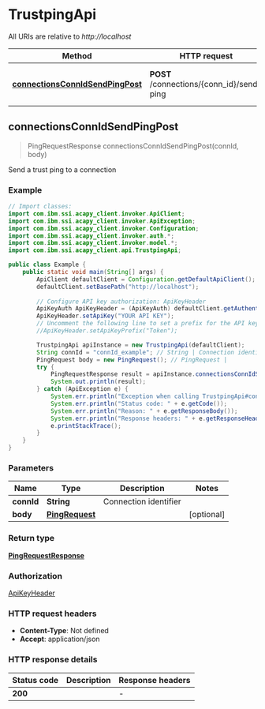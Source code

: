 # TrustpingApi

All URIs are relative to *http://localhost*

Method | HTTP request | Description
------------- | ------------- | -------------
[**connectionsConnIdSendPingPost**](TrustpingApi.md#connectionsConnIdSendPingPost) | **POST** /connections/{conn_id}/send-ping | Send a trust ping to a connection



## connectionsConnIdSendPingPost

> PingRequestResponse connectionsConnIdSendPingPost(connId, body)

Send a trust ping to a connection

### Example

```java
// Import classes:
import com.ibm.ssi.acapy_client.invoker.ApiClient;
import com.ibm.ssi.acapy_client.invoker.ApiException;
import com.ibm.ssi.acapy_client.invoker.Configuration;
import com.ibm.ssi.acapy_client.invoker.auth.*;
import com.ibm.ssi.acapy_client.invoker.model.*;
import com.ibm.ssi.acapy_client.api.TrustpingApi;

public class Example {
    public static void main(String[] args) {
        ApiClient defaultClient = Configuration.getDefaultApiClient();
        defaultClient.setBasePath("http://localhost");
        
        // Configure API key authorization: ApiKeyHeader
        ApiKeyAuth ApiKeyHeader = (ApiKeyAuth) defaultClient.getAuthentication("ApiKeyHeader");
        ApiKeyHeader.setApiKey("YOUR API KEY");
        // Uncomment the following line to set a prefix for the API key, e.g. "Token" (defaults to null)
        //ApiKeyHeader.setApiKeyPrefix("Token");

        TrustpingApi apiInstance = new TrustpingApi(defaultClient);
        String connId = "connId_example"; // String | Connection identifier
        PingRequest body = new PingRequest(); // PingRequest | 
        try {
            PingRequestResponse result = apiInstance.connectionsConnIdSendPingPost(connId, body);
            System.out.println(result);
        } catch (ApiException e) {
            System.err.println("Exception when calling TrustpingApi#connectionsConnIdSendPingPost");
            System.err.println("Status code: " + e.getCode());
            System.err.println("Reason: " + e.getResponseBody());
            System.err.println("Response headers: " + e.getResponseHeaders());
            e.printStackTrace();
        }
    }
}
```

### Parameters


Name | Type | Description  | Notes
------------- | ------------- | ------------- | -------------
 **connId** | **String**| Connection identifier |
 **body** | [**PingRequest**](PingRequest.md)|  | [optional]

### Return type

[**PingRequestResponse**](PingRequestResponse.md)

### Authorization

[ApiKeyHeader](../README.md#ApiKeyHeader)

### HTTP request headers

- **Content-Type**: Not defined
- **Accept**: application/json

### HTTP response details
| Status code | Description | Response headers |
|-------------|-------------|------------------|
| **200** |  |  -  |

